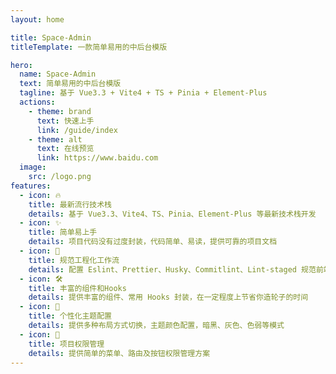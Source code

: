 ```yaml
---
layout: home

title: Space-Admin
titleTemplate: 一款简单易用的中后台模版

hero:
  name: Space-Admin
  text: 简单易用的中后台模版
  tagline: 基于 Vue3.3 + Vite4 + TS + Pinia + Element-Plus
  actions:
    - theme: brand
      text: 快速上手
      link: /guide/index
    - theme: alt
      text: 在线预览
      link: https://www.baidu.com
  image:
    src: /logo.png
features:
  - icon: 🔥
    title: 最新流行技术栈
    details: 基于 Vue3.3、Vite4、TS、Pinia、Element-Plus 等最新技术栈开发
  - icon: ✨
    title: 简单易上手
    details: 项目代码没有过度封装，代码简单、易读，提供可靠的项目文档
  - icon: 🚀
    title: 规范工程化工作流
    details: 配置 Eslint、Prettier、Husky、Commitlint、Lint-staged 规范前端工程代码规范
  - icon: 🛠️
    title: 丰富的组件和Hooks
    details: 提供丰富的组件、常用 Hooks 封装，在一定程度上节省你造轮子的时间
  - icon: 🎨
    title: 个性化主题配置
    details: 提供多种布局方式切换，主题颜色配置，暗黑、灰色、色弱等模式
  - icon: 🔐
    title: 项目权限管理
    details: 提供简单的菜单、路由及按钮权限管理方案
---
```

